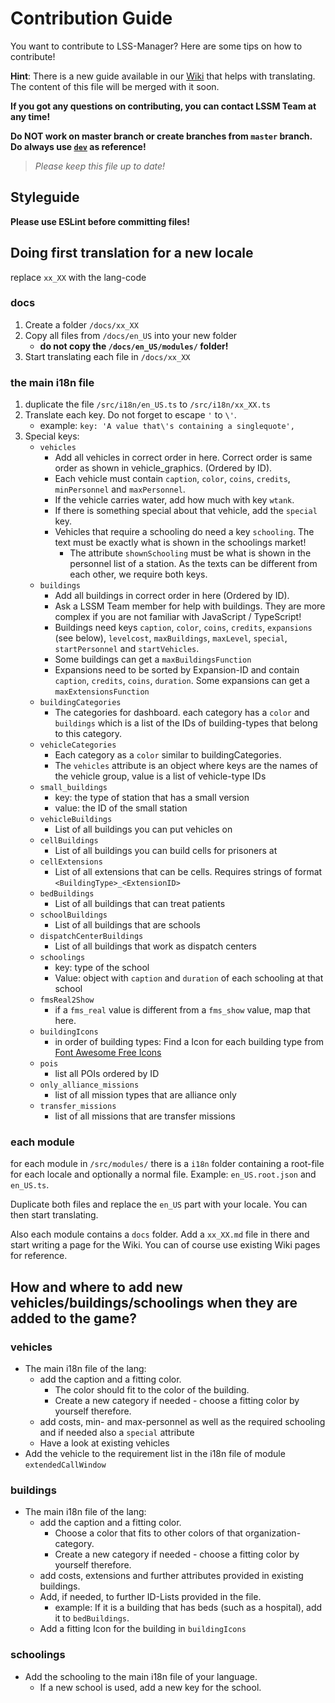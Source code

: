 # Contribution Guide
You want to contribute to LSS-Manager? Here are some tips on how to contribute!

**Hint**: There is a new guide available in our [Wiki](https://docs.lss-manager.de/en_US/contributing.html) that helps with translating. The content of this file will be merged with it soon.

**If you got any questions on contributing, you can contact LSSM Team at any time!**

**Do NOT work on master branch or create branches from `master` branch. Do always use [`dev`](/tree/dev) as reference!**

> *Please keep this file up to date!*

## Styleguide
**Please use ESLint before committing files!**

## Doing first translation for a new locale
replace `xx_XX` with the lang-code

### docs
1. Create a folder `/docs/xx_XX`
2. Copy all files from `/docs/en_US` into your new folder
    * **do not copy the `/docs/en_US/modules/` folder!**
3. Start translating each file in `/docs/xx_XX`

### the main i18n file
1. duplicate the file `/src/i18n/en_US.ts` to `/src/i18n/xx_XX.ts`
2. Translate each key. Do not forget to escape `'` to `\'`.
    * example: `key: 'A value that\'s containing a singlequote',`
3. Special keys:
    * `vehicles`
        * Add all vehicles in correct order in here. Correct order is same order as shown in vehicle_graphics. (Ordered by ID).
        * Each vehicle must contain `caption`, `color`, `coins`, `credits`, `minPersonnel` and `maxPersonnel`.
        * If the vehicle carries water, add how much with key `wtank`.
        * If there is something special about that vehicle, add the `special` key.
        * Vehicles that require a schooling do need a key `schooling`. The text must be exactly what is shown in the schoolings market!
            * The attribute `shownSchooling` must be what is shown in the personnel list of a station. As the texts can be different from each other, we require both keys.
    * `buildings`
        * Add all buildings in correct order in here (Ordered by ID).
        * Ask a LSSM Team member for help with buildings. They are more complex if you are not familiar with JavaScript / TypeScript!
        * Buildings need keys `caption`, `color`, `coins`, `credits`, `expansions` (see below), `levelcost`, `maxBuildings`, `maxLevel`, `special`, `startPersonnel` and `startVehicles`.
        * Some buildings can get a `maxBuildingsFunction`
        * Expansions need to be sorted by Expansion-ID and contain `caption`, `credits`, `coins`, `duration`. Some expansions can get a `maxExtensionsFunction`
    * `buildingCategories`
        * The categories for dashboard. each category has a `color` and `buildings` which is a list of the IDs of building-types that belong to this category.
    * `vehicleCategories`
        * Each category as a `color` similar to buildingCategories.
        * The `vehicles` attribute is an object where keys are the names of the vehicle group, value is a list of vehicle-type IDs
    * `small_buildings`
        * key: the type of station that has a small version
        * value: the ID of the small station
    * `vehicleBuildings`
        * List of all buildings you can put vehicles on
    * `cellBuildings`
        * List of all buildings you can build cells for prisoners at
    * `cellExtensions`
        * List of all extensions that can be cells. Requires strings of format `<BuildingType>_<ExtensionID>`
    * `bedBuildings`
        * List of all buildings that can treat patients
    * `schoolBuildings`
        * List of all buildings that are schools
    * `dispatchCenterBuildings`
        * List of all buildings that work as dispatch centers
    * `schoolings`
        * key: type of the school
        * Value: object with `caption` and `duration` of each schooling at that school
    * `fmsReal2Show`
        * if a `fms_real` value is different from a `fms_show` value, map that here.
    * `buildingIcons`
        * in order of building types: Find a Icon for each building type from [Font Awesome Free Icons][FA]
    * `pois`
        * list all POIs ordered by ID
    * `only_alliance_missions`
        * list of all mission types that are alliance only
    * `transfer_missions`
        * list of all missions that are transfer missions

### each module
for each module in `/src/modules/` there is a `i18n` folder containing a root-file for each locale and optionally a normal file. Example: `en_US.root.json` and `en_US.ts`.

Duplicate both files and replace the `en_US` part with your locale. You can then start translating.


Also each module contains a `docs` folder. Add a `xx_XX.md` file in there and start writing a page for the Wiki. You can of course use existing Wiki pages for reference.

## How and where to add new vehicles/buildings/schoolings when they are added to the game?

### vehicles
* The main i18n file of the lang:
    * add the caption and a fitting color.
        * The color should fit to the color of the building.
        * Create a new category if needed - choose a fitting color by yourself therefore.
    * add costs, min- and max-personnel as well as the required schooling and if needed also a `special` attribute
    * Have a look at existing vehicles
* Add the vehicle to the requirement list in the i18n file of module `extendedCallWindow`

### buildings
* The main i18n file of the lang:
    * add the caption and a fitting color.
        * Choose a color that fits to other colors of that organization-category.
        * Create a new category if needed - choose a fitting color by yourself therefore.
    * add costs, extensions and further attributes provided in existing buildings.
    * Add, if needed, to further ID-Lists provided in the file.
        * example: If it is a building that has beds (such as a hospital), add it to `bedBuildings`.
    * Add a fitting Icon for the building in `buildingIcons`

### schoolings
* Add the schooling to the main i18n file of your language.
    * If a new school is used, add a new key for the school.

[FA]: https://fontawesome.com/search?ic=free&o=r
